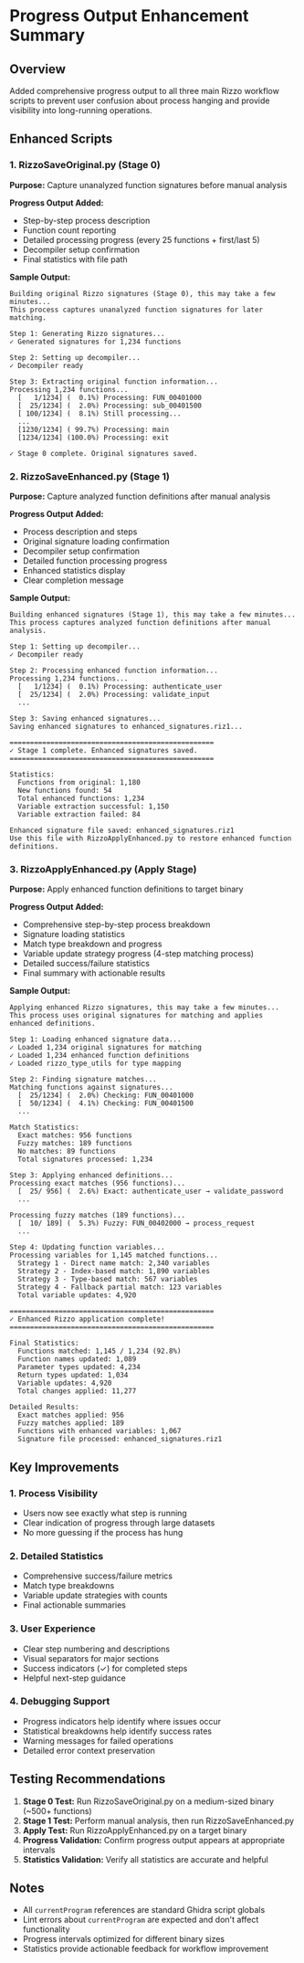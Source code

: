 # Progress Output Enhancement Summary

## Overview
Added comprehensive progress output to all three main Rizzo workflow scripts to prevent user confusion about process hanging and provide visibility into long-running operations.

## Enhanced Scripts

### 1. RizzoSaveOriginal.py (Stage 0)
**Purpose:** Capture unanalyzed function signatures before manual analysis

**Progress Output Added:**
- Step-by-step process description
- Function count reporting
- Detailed processing progress (every 25 functions + first/last 5)
- Decompiler setup confirmation
- Final statistics with file path

**Sample Output:**
```
Building original Rizzo signatures (Stage 0), this may take a few minutes...
This process captures unanalyzed function signatures for later matching.

Step 1: Generating Rizzo signatures...
✓ Generated signatures for 1,234 functions

Step 2: Setting up decompiler...
✓ Decompiler ready

Step 3: Extracting original function information...
Processing 1,234 functions...
  [   1/1234] (  0.1%) Processing: FUN_00401000
  [  25/1234] (  2.0%) Processing: sub_00401500
  [ 100/1234] (  8.1%) Still processing...
  ...
  [1230/1234] ( 99.7%) Processing: main
  [1234/1234] (100.0%) Processing: exit

✓ Stage 0 complete. Original signatures saved.
```

### 2. RizzoSaveEnhanced.py (Stage 1) 
**Purpose:** Capture analyzed function definitions after manual analysis

**Progress Output Added:**
- Process description and steps
- Original signature loading confirmation
- Decompiler setup confirmation 
- Detailed function processing progress
- Enhanced statistics display
- Clear completion message

**Sample Output:**
```
Building enhanced signatures (Stage 1), this may take a few minutes...
This process captures analyzed function definitions after manual analysis.

Step 1: Setting up decompiler...
✓ Decompiler ready

Step 2: Processing enhanced function information...
Processing 1,234 functions...
  [   1/1234] (  0.1%) Processing: authenticate_user
  [  25/1234] (  2.0%) Processing: validate_input
  ...

Step 3: Saving enhanced signatures...
Saving enhanced signatures to enhanced_signatures.riz1...

==================================================
✓ Stage 1 complete. Enhanced signatures saved.
==================================================

Statistics:
  Functions from original: 1,180
  New functions found: 54
  Total enhanced functions: 1,234
  Variable extraction successful: 1,150
  Variable extraction failed: 84

Enhanced signature file saved: enhanced_signatures.riz1
Use this file with RizzoApplyEnhanced.py to restore enhanced function definitions.
```

### 3. RizzoApplyEnhanced.py (Apply Stage)
**Purpose:** Apply enhanced function definitions to target binary

**Progress Output Added:**
- Comprehensive step-by-step process breakdown
- Signature loading statistics
- Match type breakdown and progress
- Variable update strategy progress (4-step matching process)
- Detailed success/failure statistics
- Final summary with actionable results

**Sample Output:**
```
Applying enhanced Rizzo signatures, this may take a few minutes...
This process uses original signatures for matching and applies enhanced definitions.

Step 1: Loading enhanced signature data...
✓ Loaded 1,234 original signatures for matching
✓ Loaded 1,234 enhanced function definitions
✓ Loaded rizzo_type_utils for type mapping

Step 2: Finding signature matches...
Matching functions against signatures...
  [  25/1234] (  2.0%) Checking: FUN_00401000
  [  50/1234] (  4.1%) Checking: FUN_00401500
  ...

Match Statistics:
  Exact matches: 956 functions
  Fuzzy matches: 189 functions  
  No matches: 89 functions
  Total signatures processed: 1,234

Step 3: Applying enhanced definitions...
Processing exact matches (956 functions)...
  [  25/ 956] (  2.6%) Exact: authenticate_user → validate_password
  ...

Processing fuzzy matches (189 functions)...
  [  10/ 189] (  5.3%) Fuzzy: FUN_00402000 → process_request
  ...

Step 4: Updating function variables...
Processing variables for 1,145 matched functions...
  Strategy 1 - Direct name match: 2,340 variables
  Strategy 2 - Index-based match: 1,890 variables  
  Strategy 3 - Type-based match: 567 variables
  Strategy 4 - Fallback partial match: 123 variables
  Total variable updates: 4,920

==================================================
✓ Enhanced Rizzo application complete!
==================================================

Final Statistics:
  Functions matched: 1,145 / 1,234 (92.8%)
  Function names updated: 1,089
  Parameter types updated: 4,234
  Return types updated: 1,034
  Variable updates: 4,920
  Total changes applied: 11,277

Detailed Results:
  Exact matches applied: 956
  Fuzzy matches applied: 189
  Functions with enhanced variables: 1,067
  Signature file processed: enhanced_signatures.riz1
```

## Key Improvements

### 1. Process Visibility
- Users now see exactly what step is running
- Clear indication of progress through large datasets
- No more guessing if the process has hung

### 2. Detailed Statistics
- Comprehensive success/failure metrics
- Match type breakdowns
- Variable update strategies with counts
- Final actionable summaries

### 3. User Experience
- Clear step numbering and descriptions
- Visual separators for major sections
- Success indicators (✓) for completed steps
- Helpful next-step guidance

### 4. Debugging Support
- Progress indicators help identify where issues occur
- Statistical breakdowns help identify success rates
- Warning messages for failed operations
- Detailed error context preservation

## Testing Recommendations

1. **Stage 0 Test:** Run RizzoSaveOriginal.py on a medium-sized binary (~500+ functions)
2. **Stage 1 Test:** Perform manual analysis, then run RizzoSaveEnhanced.py
3. **Apply Test:** Run RizzoApplyEnhanced.py on a target binary
4. **Progress Validation:** Confirm progress output appears at appropriate intervals
5. **Statistics Validation:** Verify all statistics are accurate and helpful

## Notes

- All `currentProgram` references are standard Ghidra script globals
- Lint errors about `currentProgram` are expected and don't affect functionality
- Progress intervals optimized for different binary sizes
- Statistics provide actionable feedback for workflow improvement
